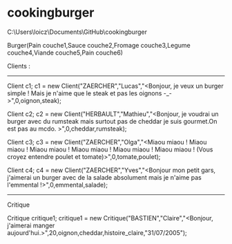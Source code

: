 # cookingburger

C:\Users\loicz\Documents\GitHub\cookingburger

Burger(Pain couche1,Sauce couche2,Fromage couche3,Legume couche4,Viande couche5,Pain couche6)


Clients : 


---------------------------------------------------------------------------------------------------------------------------
Client c1;
c1 = new Client("ZAERCHER","Lucas","<Bonjour, je veux un burger simple ! Mais je n'aime que le steak et pas les oignons -_- >",0,oignon,steak);

Client c2;
c2 = new Client("HERBAULT","Mathieu","<Bonjour, je voudrai un burger avec du rumsteak mais surtout pas de cheddar je suis gourmet.On est pas au mcdo. >",0,cheddar,rumsteak);

Client c3;
c3 = new Client("ZAERCHER","Olga","<Miaou miaou ! Miaou miaou ! Miaou miaou ! Miaou miaou ! Miaou miaou ! Miaou miaou ! (Vous croyez entendre poulet et tomate)>",0,tomate,poulet);

Client c4;
c4 = new Client("ZAERCHER","Yves","<Bonjour mon petit gars, j'aimerai un burger avec de la salade absolument mais je n'aime pas l'emmental !>",0,emmental,salade);

---------------------------------------------------------------------------------------------------------------------------

Critique 

Critique critique1;
critique1 = new Critique("BASTIEN","Claire","<Bonjour, j'aimerai manger aujourd'hui.>",20,oignon,cheddar,histoire_claire,"31/07/2005");

